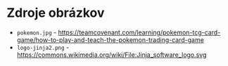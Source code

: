 # Zdroje obrázkov

* `pokemon.jpg` - https://teamcovenant.com/learning/pokemon-tcg-card-game/how-to-play-and-teach-the-pokemon-trading-card-game
* `logo-jinja2.png` - https://commons.wikimedia.org/wiki/File:Jinja_software_logo.svg
